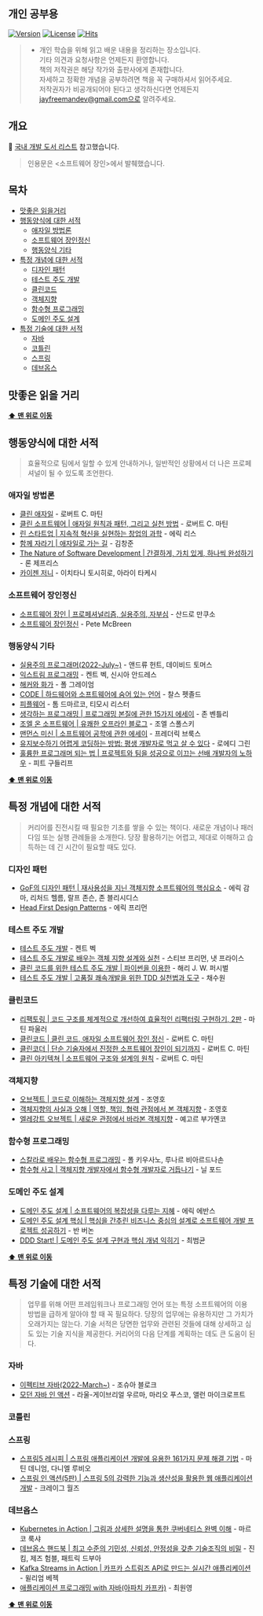 ## 개인 공부용
[![Version](https://img.shields.io/badge/version-2022.3.1-red.svg)](./CHANGELOG)  [![License](https://img.shields.io/github/license/mashape/apistatus.svg)](./LICENSE)  [![Hits](https://hits.seeyoufarm.com/api/count/incr/badge.svg?url=https://github.com/JayFreemandev/TIL)](https://hits.seeyoufarm.com/)  
> * 개인 학습을 위해 읽고 배운 내용을 정리하는 장소입니다.   
> 기타 의견과 요청사항은 언제든지 환영합니다.     
> 책의 저작권은 해당 작가와 출판사에게 존재합니다.    
> 자세하고 정확한 개념을 공부하려면 책을 꼭 구매하셔서 읽어주세요.     
> 저작권자가 비공개되어야 된다고 생각하신다면 언제든지 jayfreemandev@gmail.com으로 알려주세요. 

## 개요 

📖 [국내 개발 도서 리스트](https://github.com/738/awesome-devbook) 참고했습니다.

> 인용문은 <소프트웨어 장인>에서 발췌했습니다.

## 목차
- [맛좋은 읽을거리](#맛좋은-읽을-거리)
- [행동양식에 대한 서적](#행동양식에-대한-서적)
  - [애자일 방법론](#애자일-방법론)
  - [소프트웨어 장인정신](#소프트웨어-장인정신)
  - [행동양식 기타](#행동양식-기타)
- [특정 개념에 대한 서적](#특정-개념에-대한-서적)
  - [디자인 패턴](#디자인-패턴)
  - [테스트 주도 개발](#테스트-주도-개발)
  - [클린코드](#클린코드)
  - [객체지향](#객체지향)
  - [함수형 프로그래밍](#함수형-프로그래밍)
  - [도메인 주도 설계](#도메인-주도-설계)
- [특정 기술에 대한 서적](#특정-기술에-대한-서적)
  - [자바](#자바)
  - [코틀린](#코틀린)
  - [스프링](#스프링)
  - [데브옵스](#데브옵스)

## 맛좋은 읽을 거리 

**[⬆ 맨 위로 이동](#목차)**

## 행동양식에 대한 서적

> 효율적으로 팀에서 일할 수 있게 안내하거나, 일반적인 상황에서 더 나은 프로페셔널이 될 수 있도록 조언한다.

### 애자일 방법론

- [클린 애자일](https://book.naver.com/bookdb/book_detail.nhn?bid=17524418) - 로버트 C. 마틴
- [클린 소프트웨어 | 애자일 원칙과 패턴, 그리고 실천 방법](https://book.naver.com/bookdb/book_detail.nhn?bid=12035385) - 로버트 C. 마틴
- [린 스타트업 | 지속적 혁신을 실현하는 창업의 과학](https://book.naver.com/bookdb/book_detail.nhn?bid=7044697) - 에릭 리스
- [함께 자라기 | 애자일로 가는 길](https://book.naver.com/bookdb/book_detail.nhn?bid=14341885) - 김창준
- [The Nature of Software Development | 간결하게, 가치 있게, 하나씩 완성하기](https://book.naver.com/bookdb/book_detail.nhn?bid=11477589) - 론 제프리스
- [카이젠 저니](https://book.naver.com/bookdb/book_detail.nhn?bid=15433929) - 이치타니 토시히로, 아라이 타케시

### 소프트웨어 장인정신

- [소프트웨어 장인 | 프로페셔널리즘, 실용주의, 자부심](https://book.naver.com/bookdb/book_detail.nhn?bid=9585753) - 산드로 만쿠소
- [소프트웨어 장인정신](https://book.naver.com/bookdb/book_detail.nhn?bid=117635) - Pete McBreen

### 행동양식 기타

- [실용주의 프로그래머(2022-July~)](https://book.naver.com/bookdb/book_detail.nhn?bid=7467119) - 앤드류 헌트, 데이비드 토머스
- [익스트림 프로그래밍](https://book.naver.com/bookdb/book_detail.nhn?bid=2497945) - 켄트 벡, 신시아 안드레스
- [해커와 화가](https://book.naver.com/bookdb/book_detail.nhn?bid=7399482) - 폴 그레이엄
- [CODE | 하드웨어와 소프트웨어에 숨어 있는 언어](https://book.naver.com/bookdb/book_detail.nhn?bid=8779469) - 찰스 펫졸드
- [피플웨어](https://book.naver.com/bookdb/book_detail.nhn?bid=7796729) - 톰 드마르코, 티모시 리스터
- [생각하는 프로그래밍 | 프로그래밍 본질에 관한 15가지 에세이](https://book.naver.com/bookdb/book_detail.nhn?bid=7390670) - 존 벤틀리
- [조엘 온 소프트웨어 | 유쾌한 오프라인 블로그](https://book.naver.com/bookdb/book_detail.nhn?bid=1528741) - 조엘 스폴스키
- [맨먼스 미신 | 소프트웨어 공학에 관한 에세이](https://book.naver.com/bookdb/book_detail.nhn?bid=8826350) - 프레더릭 브룩스
- [유지보수하기 어렵게 코딩하는 방법: 평생 개발자로 먹고 살 수 있다](https://book.naver.com/bookdb/book_detail.nhn?bid=7085402) - 로에디 그린
- [훌륭한 프로그래머 되는 법 | 프로젝트와 팀을 성공으로 이끄는 선배 개발자의 노하우](https://book.naver.com/bookdb/book_detail.nhn?bid=9899036) - 피트 구들리프

**[⬆ 맨 위로 이동](#목차)**


## 특정 개념에 대한 서적

> 커리어를 진전시킬 때 필요한 기초를 쌓을 수 있는 책이다. 새로운 개념이나 패러다임 또는 실행 관례들을 소개한다. 당장 활용하기는 어렵고, 제대로 이해하고 습득하는 데 긴 시간이 필요할 때도 있다.

### 디자인 패턴

- [GoF의 디자인 패턴 | 재사용성을 지닌 객체지향 소프트웨어의 핵심요소](https://book.naver.com/bookdb/book_detail.nhn?bid=8942623) - 에릭 감마, 리처드 헬름, 랄프 존슨, 존 블리시디스
- [Head First Design Patterns](https://book.naver.com/bookdb/book_detail.nhn?bid=1882446) - 에릭 프리먼

### 테스트 주도 개발

- [테스트 주도 개발](https://book.naver.com/bookdb/book_detail.nhn?bid=7443642) - 켄트 벡
- [테스트 주도 개발로 배우는 객체 지향 설계와 실천](https://book.naver.com/bookdb/book_detail.nhn?bid=7231228) - 스티브 프리먼, 냇 프라이스
- [클린 코드를 위한 테스트 주도 개발 | 파이썬을 이용한](https://book.naver.com/bookdb/book_detail.nhn?bid=8819504) - 해리 J. W. 퍼시벌 
- [테스트 주도 개발 | 고품질 쾌속개발을 위한 TDD 실천법과 도구](https://book.naver.com/bookdb/book_detail.nhn?bid=6291557) - 채수원

### 클린코드

- [리팩토링 | 코드 구조를 체계적으로 개선하여 효율적인 리팩터링 구현하기, 2판](https://book.naver.com/bookdb/book_detail.nhn?bid=16311029) - 마틴 파울러
- [클린코드 | 클린 코드, 애자일 소프트웨어 장인 정신](https://book.naver.com/bookdb/book_detail.nhn?bid=7390287) - 로버트 C. 마틴
- [클린코더 | 단순 기술자에서 진정한 소프트웨어 장인이 되기까지](https://book.naver.com/bookdb/book_detail.nhn?bid=10771065) - 로버트 C. 마틴
- [클린 아키텍쳐 | 소프트웨어 구조와 설계의 원칙](https://book.naver.com/bookdb/book_detail.nhn?bid=15303798) - 로버트 C. 마틴

### 객체지향

- [오브젝트 | 코드로 이해하는 객체지향 설계](https://book.naver.com/bookdb/book_detail.nhn?bid=15007773) - 조영호
- [객체지향의 사실과 오해 | 역할, 책임, 협력 관점에서 본 객체지향](https://book.naver.com/bookdb/book_detail.nhn?bid=9145968) - 조영호
- [엘레강트 오브젝트 | 새로운 관점에서 바라본 객체지향](https://book.naver.com/bookdb/book_detail.nhn?bid=17651286) - 예고르 부가옌코 

### 함수형 프로그래밍

- [스칼라로 배우는 함수형 프로그래밍](https://book.naver.com/bookdb/book_detail.nhn?bid=8829454) - 폴 키우사노, 루나르 비아르드나손
- [함수형 사고 | 객체지향 개발자에서 함수형 개발자로 거듭나기](https://book.naver.com/bookdb/book_detail.nhn?bid=10741266) - 닐 포드

### 도메인 주도 설계

- [도메인 주도 설계 | 소프트웨어의 복잡성을 다루는 지혜](https://book.naver.com/bookdb/book_detail.nhn?bid=6680572) - 에릭 에반스
- [도메인 주도 설계 핵심 | 핵심을 간추린 비즈니스 중심의 설계로 소프트웨어 개발 프로젝트 성공하기](https://book.naver.com/bookdb/book_detail.nhn?bid=12547690) - 반 버논
- [DDD Start! | 도메인 주도 설계 구현과 핵심 개념 익히기](https://book.naver.com/bookdb/book_detail.nhn?bid=10615650) - 최범균

**[⬆ 맨 위로 이동](#목차)**


## 특정 기술에 대한 서적

> 업무를 위해 어떤 프레임워크나 프로그래밍 언어 또는 특정 소프트웨어의 이용 방법을 급하게 알아야 할 때 꼭 필요하다. 당장의 업무에는 유용하지만 그 가치가 오래가지는 않는다.
> 기술 서적은 당면한 업무와 관련된 것들에 대해 상세하고 심도 있는 기술 지식을 제공한다. 커리어의 다음 단계를 계획하는 데도 큰 도움이 된다.

### 자바

- [이펙티브 자바(2022-March~)](https://github.com/JayFreemandev/ReadingRecord/tree/master/%EC%9D%B4%ED%8E%99%ED%8B%B0%EB%B8%8C%EC%9E%90%EB%B0%94) - 조슈아 블로크
- [모던 자바 인 액션](https://book.naver.com/bookdb/book_detail.nhn?bid=15261103) - 라울-게이브리얼 우르마, 마리오 푸스코, 앨런 마이크로프트

### 코틀린



### 스프링

- [스프링5 레시피 | 스프링 애플리케이션 개발에 유용한 161가지 문제 해결 기법](https://book.naver.com/bookdb/book_detail.nhn?bid=13911953) - 마틴 데니엄, 다니엘 루비오
- [스프링 인 액션(5판) | 스프링 5의 강력한 기능과 생산성을 활용한 웹 애플리케이션 개발](https://book.naver.com/bookdb/book_detail.nhn?bid=16348386) - 크레이그 월즈

### 데브옵스

- [Kubernetes in Action | 그림과 상세한 설명을 통한 쿠버네티스 완벽 이해](https://book.naver.com/bookdb/book_detail.nhn?bid=14301229) - 마르코 룩샤
- [데브옵스 핸드북 | 최고 수준의 기민성, 신뢰성, 안정성을 갖춘 기술조직의 비밀](https://book.naver.com/bookdb/book_detail.nhn?bid=13735219) - 진 킴, 제즈 험블, 패트릭 드부아
- [Kafka Streams in Action | 카프카 스트림즈 API로 만드는 실시간 애플리케이션](https://book.naver.com/bookdb/book_detail.nhn?bid=15073655) - 윌리엄 베젝
- [애플리케이션 프로그래밍 with 자바(아파치 카프카)](https://book.naver.com/bookdb/book_detail.nhn?bid=18896970) - 최원영

**[⬆ 맨 위로 이동](#목차)**
